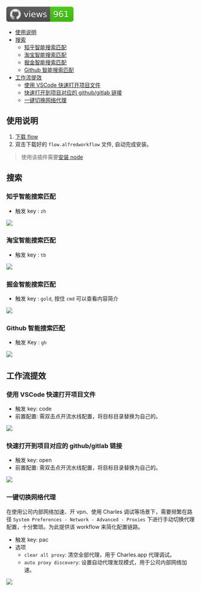 ![GitHub views](https://raw.githubusercontent.com/MuYunyun/flow/traffic/traffic-flow/views.svg)

- [使用说明](#使用说明)
- [搜索](#搜索)
  - [知乎智能搜索匹配](#知乎智能搜索匹配)
  - [淘宝智能搜索匹配](#淘宝智能搜索匹配)
  - [掘金智能搜索匹配](#掘金智能搜索匹配)
  - [Github 智能搜索匹配](#github-智能搜索匹配)
- [工作流提效](#工作流提效)
  - [使用 VSCode 快速打开项目文件](#使用-vscode-快速打开项目文件)
  - [快速打开到项目对应的 github/gitlab 链接](#快速打开到项目对应的-githubgitlab-链接)
  - [一键切换网络代理](#一键切换网络代理)

## 使用说明

1. [下载 flow](https://github.com//MuYunyun/commonSearch/raw/master/flow.alfredworkflow)
2. 双击下载好的 `flow.alfredworkflow` 文件, 自动完成安装。

> 使用该插件需要[安装 node](https://nodejs.org/en/)

## 搜索

### 知乎智能搜索匹配

* 触发 key : `zh`

![](http://with.muyunyun.cn/ef946bc5fe4d0fdb6474350bf31cf9fc.jpg-400)

### 淘宝智能搜索匹配

* 触发 key : `tb`

![](http://with.muyunyun.cn/97f9f0513c1369886a812bbf6cd73b05.jpg-400)

### 掘金智能搜索匹配

* 触发 key : `gold`, 按住 `cmd` 可以查看内容简介

![](http://with.muyunyun.cn/40a83edf9552b4a071dd2ff5093a445b.gif)

### Github 智能搜索匹配

* 触发 Key : `gh`

![](http://with.muyunyun.cn/c0f217c75c131b1ee93ab4c1d353ec42.jpg-400)

## 工作流提效

### 使用 VSCode 快速打开项目文件

* 触发 key: code
* 前置配置: 需双击点开流水线配置，将目标目录替换为自己的。

![](http://with.muyunyun.cn/a2e3e1597f7766bdd08751217c113b96.jpg-400)

### 快速打开到项目对应的 github/gitlab 链接

* 触发 key: open
* 前置配置: 需双击点开流水线配置，将目标目录替换为自己的。

![](http://with.muyunyun.cn/98d693d37b0c78f7f6c591d31847d7e9.jpg-400)

### 一键切换网络代理

在使用公司内部网络加速、开 vpn、使用 Charles 调试等场景下，需要频繁在路径 `System Preferences - Network - Advanced - Proxies` 下进行手动切换代理配置，十分繁琐。为此提供该 workflow 来简化配置链路。

* 触发 key: pac
* 选项
  * `clear all proxy`: 清空全部代理，用于 Charles.app 代理调试。
  * `auto proxy discovery`: 设置自动代理发现模式，用于公司内部网络加速。

![](http://with.muyunyun.cn/00dd758122c9cbde256f5d02518ad769.gif)